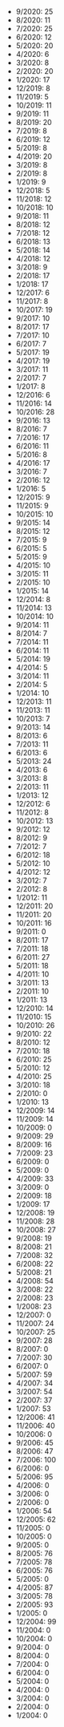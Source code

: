 *  9/2020: 25
*  8/2020: 11
*  7/2020: 25
*  6/2020: 12
*  5/2020: 20
*  4/2020: 6
*  3/2020: 8
*  2/2020: 20
*  1/2020: 17
*  12/2019: 8
*  11/2019: 5
*  10/2019: 11
*  9/2019: 11
*  8/2019: 20
*  7/2019: 8
*  6/2019: 12
*  5/2019: 8
*  4/2019: 20
*  3/2019: 8
*  2/2019: 8
*  1/2019: 9
*  12/2018: 5
*  11/2018: 12
*  10/2018: 10
*  9/2018: 11
*  8/2018: 12
*  7/2018: 12
*  6/2018: 13
*  5/2018: 14
*  4/2018: 12
*  3/2018: 9
*  2/2018: 17
*  1/2018: 17
*  12/2017: 6
*  11/2017: 8
*  10/2017: 19
*  9/2017: 10
*  8/2017: 17
*  7/2017: 10
*  6/2017: 7
*  5/2017: 19
*  4/2017: 19
*  3/2017: 11
*  2/2017: 7
*  1/2017: 8
*  12/2016: 6
*  11/2016: 14
*  10/2016: 28
*  9/2016: 13
*  8/2016: 7
*  7/2016: 17
*  6/2016: 11
*  5/2016: 8
*  4/2016: 17
*  3/2016: 7
*  2/2016: 12
*  1/2016: 5
*  12/2015: 9
*  11/2015: 9
*  10/2015: 10
*  9/2015: 14
*  8/2015: 12
*  7/2015: 9
*  6/2015: 5
*  5/2015: 9
*  4/2015: 10
*  3/2015: 11
*  2/2015: 10
*  1/2015: 14
*  12/2014: 8
*  11/2014: 13
*  10/2014: 10
*  9/2014: 11
*  8/2014: 7
*  7/2014: 11
*  6/2014: 11
*  5/2014: 19
*  4/2014: 5
*  3/2014: 11
*  2/2014: 5
*  1/2014: 10
*  12/2013: 11
*  11/2013: 11
*  10/2013: 7
*  9/2013: 14
*  8/2013: 6
*  7/2013: 11
*  6/2013: 6
*  5/2013: 24
*  4/2013: 6
*  3/2013: 8
*  2/2013: 11
*  1/2013: 12
*  12/2012: 6
*  11/2012: 8
*  10/2012: 13
*  9/2012: 12
*  8/2012: 9
*  7/2012: 7
*  6/2012: 18
*  5/2012: 10
*  4/2012: 12
*  3/2012: 7
*  2/2012: 8
*  1/2012: 11
*  12/2011: 20
*  11/2011: 20
*  10/2011: 16
*  9/2011: 0
*  8/2011: 17
*  7/2011: 18
*  6/2011: 27
*  5/2011: 18
*  4/2011: 10
*  3/2011: 13
*  2/2011: 10
*  1/2011: 13
*  12/2010: 14
*  11/2010: 15
*  10/2010: 26
*  9/2010: 22
*  8/2010: 12
*  7/2010: 18
*  6/2010: 25
*  5/2010: 12
*  4/2010: 25
*  3/2010: 18
*  2/2010: 0
*  1/2010: 13
*  12/2009: 14
*  11/2009: 14
*  10/2009: 0
*  9/2009: 29
*  8/2009: 16
*  7/2009: 23
*  6/2009: 0
*  5/2009: 0
*  4/2009: 33
*  3/2009: 0
*  2/2009: 18
*  1/2009: 17
*  12/2008: 19
*  11/2008: 28
*  10/2008: 27
*  9/2008: 19
*  8/2008: 21
*  7/2008: 32
*  6/2008: 22
*  5/2008: 21
*  4/2008: 54
*  3/2008: 22
*  2/2008: 23
*  1/2008: 23
*  12/2007: 0
*  11/2007: 24
*  10/2007: 25
*  9/2007: 28
*  8/2007: 0
*  7/2007: 30
*  6/2007: 0
*  5/2007: 59
*  4/2007: 34
*  3/2007: 54
*  2/2007: 37
*  1/2007: 53
*  12/2006: 41
*  11/2006: 40
*  10/2006: 0
*  9/2006: 45
*  8/2006: 47
*  7/2006: 100
*  6/2006: 0
*  5/2006: 95
*  4/2006: 0
*  3/2006: 0
*  2/2006: 0
*  1/2006: 54
*  12/2005: 62
*  11/2005: 0
*  10/2005: 0
*  9/2005: 0
*  8/2005: 76
*  7/2005: 78
*  6/2005: 76
*  5/2005: 0
*  4/2005: 87
*  3/2005: 78
*  2/2005: 93
*  1/2005: 0
*  12/2004: 99
*  11/2004: 0
*  10/2004: 0
*  9/2004: 0
*  8/2004: 0
*  7/2004: 0
*  6/2004: 0
*  5/2004: 0
*  4/2004: 0
*  3/2004: 0
*  2/2004: 0
*  1/2004: 0